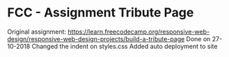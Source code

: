 # FCC - Assignment Tribute Page
Original assignment: https://learn.freecodecamp.org/responsive-web-design/responsive-web-design-projects/build-a-tribute-page
Done on 27-10-2018
Changed the indent on styles.css
Added auto deployment to site
